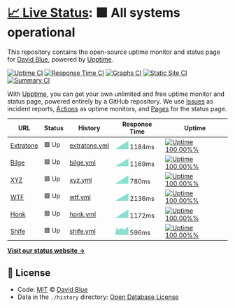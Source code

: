 # [📈 Live Status](https://extratone.github.io/up): <!--live status--> **🟩 All systems operational**

This repository contains the open-source uptime monitor and status page for [David Blue](https://bilge.world), powered by [Upptime](https://github.com/upptime/upptime).

[![Uptime CI](https://github.com/koj-co/upptime/workflows/Uptime%20CI/badge.svg)](https://github.com/koj-co/upptime/actions?query=workflow%3A%22Uptime+CI%22)
[![Response Time CI](https://github.com/koj-co/upptime/workflows/Response%20Time%20CI/badge.svg)](https://github.com/koj-co/upptime/actions?query=workflow%3A%22Response+Time+CI%22)
[![Graphs CI](https://github.com/koj-co/upptime/workflows/Graphs%20CI/badge.svg)](https://github.com/koj-co/upptime/actions?query=workflow%3A%22Graphs+CI%22)
[![Static Site CI](https://github.com/koj-co/upptime/workflows/Static%20Site%20CI/badge.svg)](https://github.com/koj-co/upptime/actions?query=workflow%3A%22Static+Site+CI%22)
[![Summary CI](https://github.com/koj-co/upptime/workflows/Summary%20CI/badge.svg)](https://github.com/koj-co/upptime/actions?query=workflow%3A%22Summary+CI%22)

With [Upptime](https://upptime.js.org), you can get your own unlimited and free uptime monitor and status page, powered entirely by a GitHub repository. We use [Issues](https://github.com/extratone/up/issues) as incident reports, [Actions](https://github.com/extratone/up/actions) as uptime monitors, and [Pages](https://extratone.github.io/up) for the status page.

<!--start: status pages-->
<!-- This summary is generated by Upptime (https://github.com/upptime/upptime) -->
<!-- Do not edit this manually, your changes will be overwritten -->

| URL                                    | Status | History                                                                               | Response Time                                                                   | Uptime                                                                                                                                                                                                        |
| -------------------------------------- | ------ | ------------------------------------------------------------------------------------- | ------------------------------------------------------------------------------- | ------------------------------------------------------------------------------------------------------------------------------------------------------------------------------------------------------------- |
| [Extratone](https://www.extratone.com) | 🟩 Up  | [extratone.yml](https://github.com/extratone/up/commits/master/history/extratone.yml) | <img alt="Response time graph" src="./graphs/extratone.png" height="20"> 1184ms | [![Uptime 100.00%%](https://img.shields.io/endpoint?url=https%3A%2F%2Fraw.githubusercontent.com%2Fextratone%2Fup%2Fmaster%2Fapi%2Fextratone%2Fuptime.json)](https://extratone.github.io/up/history/extratone) |
| [Bilge](https://bilge.world)           | 🟩 Up  | [bilge.yml](https://github.com/extratone/up/commits/master/history/bilge.yml)         | <img alt="Response time graph" src="./graphs/bilge.png" height="20"> 1169ms     | [![Uptime 100.00%%](https://img.shields.io/endpoint?url=https%3A%2F%2Fraw.githubusercontent.com%2Fextratone%2Fup%2Fmaster%2Fapi%2Fbilge%2Fuptime.json)](https://extratone.github.io/up/history/bilge)         |
| [XYZ](https://davidblue.xyz)           | 🟩 Up  | [xyz.yml](https://github.com/extratone/up/commits/master/history/xyz.yml)             | <img alt="Response time graph" src="./graphs/xyz.png" height="20"> 780ms        | [![Uptime 100.00%%](https://img.shields.io/endpoint?url=https%3A%2F%2Fraw.githubusercontent.com%2Fextratone%2Fup%2Fmaster%2Fapi%2Fxyz%2Fuptime.json)](https://extratone.github.io/up/history/xyz)             |
| [WTF](https://davidblue.wtf)           | 🟩 Up  | [wtf.yml](https://github.com/extratone/up/commits/master/history/wtf.yml)             | <img alt="Response time graph" src="./graphs/wtf.png" height="20"> 2136ms       | [![Uptime 100.00%%](https://img.shields.io/endpoint?url=https%3A%2F%2Fraw.githubusercontent.com%2Fextratone%2Fup%2Fmaster%2Fapi%2Fwtf%2Fuptime.json)](https://extratone.github.io/up/history/wtf)             |
| [Honk](https://dieselgoth.com)         | 🟩 Up  | [honk.yml](https://github.com/extratone/up/commits/master/history/honk.yml)           | <img alt="Response time graph" src="./graphs/honk.png" height="20"> 1172ms      | [![Uptime 100.00%%](https://img.shields.io/endpoint?url=https%3A%2F%2Fraw.githubusercontent.com%2Fextratone%2Fup%2Fmaster%2Fapi%2Fhonk%2Fuptime.json)](https://extratone.github.io/up/history/honk)           |
| [Shife](https://shife.writeas.com)     | 🟩 Up  | [shife.yml](https://github.com/extratone/up/commits/master/history/shife.yml)         | <img alt="Response time graph" src="./graphs/shife.png" height="20"> 596ms      | [![Uptime 100.00%%](https://img.shields.io/endpoint?url=https%3A%2F%2Fraw.githubusercontent.com%2Fextratone%2Fup%2Fmaster%2Fapi%2Fshife%2Fuptime.json)](https://extratone.github.io/up/history/shife)         |

<!--end: status pages-->

[**Visit our status website →**](https://extratone.github.io/up)

## 📄 License

- Code: [MIT](./LICENSE) © [David Blue](https://bilge.world)
- Data in the `./history` directory: [Open Database License](https://opendatacommons.org/licenses/odbl/1-0/)
